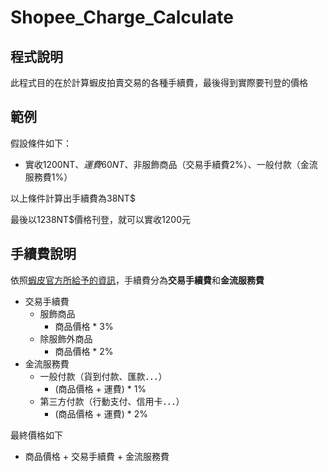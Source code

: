 # Shopee_Charge_Calculate

## 程式說明
此程式目的在於計算蝦皮拍賣交易的各種手續費，最後得到實際要刊登的價格

## 範例
假設條件如下：

* 實收1200NT$、運費60NT$、非服飾商品（交易手續費2%）、一般付款（金流服務費1%）

以上條件計算出手續費為38NT$

最後以1238NT$價格刊登，就可以實收1200元

## 手續費說明
依照<a href="https://help.shopee.tw/s/article/%E4%BB%80%E9%BA%BC%E6%98%AF%E6%88%90%E4%BA%A4%E6%89%8B%E7%BA%8C%E8%B2%BB-%E9%80%99%E8%A6%81%E5%A6%82%E4%BD%95%E8%A8%88%E7%AE%97-1542986414624">蝦皮官方所給予的資訊</a>，手續費分為**交易手續費**和**金流服務費**

- 交易手續費
  - 服飾商品
    - 商品價格 * 3%
  - 除服飾外商品
    - 商品價格 * 2%
- 金流服務費
  - 一般付款（貨到付款、匯款．．．）
    - (商品價格 + 運費) * 1%
  - 第三方付款（行動支付、信用卡．．．）
    - (商品價格 + 運費) * 2%
    
最終價格如下
  - 商品價格 + 交易手續費 + 金流服務費
